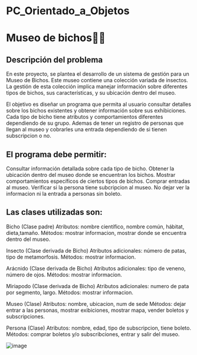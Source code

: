 # PC_Orientado_a_Objetos
# Museo de bichos🐜🦋

## Descripción del problema
En este proyecto, se plantea el desarrollo de un sistema de gestión para un Museo de Bichos. Este museo contiene una colección variada de insectos. La gestión de esta colección implica manejar información sobre diferentes tipos de bichos, sus características, y su ubicación dentro del museo. 

El objetivo es diseñar un programa que permita al usuario consultar detalles sobre los bichos existentes y obtener información sobre sus exhibiciones. Cada tipo de bicho tiene atributos y comportamientos diferentes dependiendo de su grupo. Ademas de tener un registro de personas que llegan al museo y cobrarles una entrada dependiendo de si tienen subscripcion o no. 

## El programa debe permitir:
Consultar información detallada sobre cada tipo de bicho.
Obtener la ubicación dentro del museo donde se encuentran los bichos.
Mostrar comportamientos específicos de ciertos tipos de bichos.
Comprar entradas al museo. 
Verificar si la persona tiene subcripcion al museo. 
No dejar ver la informacion ni la entrada a personas sin boleto. 

## Las clases utilizadas son:

Bicho (Clase padre)
Atributos: nombre científico, nombre común, hábitat, dieta,tamaño.
Métodos: mostrar informacion, mostrar donde se encuentra dentro del museo. 

Insecto (Clase derivada de Bicho)
Atributos adicionales: número de patas, tipo de metamorfosis.
Métodos: mostrar informacion. 

Arácnido (Clase derivada de Bicho)
Atributos adicionales: tipo de veneno, número de ojos.
Métodos: mostrar informacion.

Miriapodo (Clase derivada de Bicho)
Atributos adicionales: numero de pata por segmento, largo. 
Métodos: mostrar informacion.

Museo (Clase)
Atributos: nombre, ubicacion, num de sede
Métodos: dejar entrar a las personas, mostrar exibiciones, mostrar mapa, vender boletos y subscripciones. 

Persona (Clase)
Atributos: nombre, edad, tipo de subscripcion, tiene boleto. 
Métodos: comprar boletos y/o subscribciones, entrar y salir del museo.  


![image](https://github.com/user-attachments/assets/afc66f30-7086-45d5-b804-993093e783d7)


